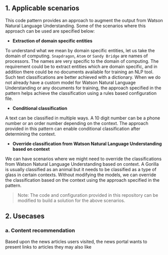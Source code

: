 ## 1. Applicable scenarios
This code pattern provides an approach to augment the output from Watson Natural Language Understanding. Some of the scenarios where this approach can be used are specified below:

- **Extraction of domain specific entities**

To understand what we mean by domain specific entities, let us take the domain of computing. `Snapdragon`, `Atom` or `Sandy Bridge` are names of processors. The names are very specific to the domain of computing. The requirement could be to extract entities which are domain specific, and in addition there could be no documents available for training an NLP tool. Such text classifications are better achieved with a dictionary. When we do not already have a custom model for Watson Natural Language Understanding or any documents for training, the approach specified in the pattern helps achieve the classification using a rules based configuration file. 

- **Conditional classification**

A text can be classified in multiple ways. A 10 digit number can be a phone number or an order number depending on the context. The approach provided in this pattern can enable conditional classification after determining the context.

- **Override classification from Watson Natural Language Understanding based on context**

We can have scenarios where we might need to override the classifications from Watson Natural Language Understanding based on context. A Gorilla is usually classified as an animal but it needs to be classified as a type of glass in certain contexts. Without modifying the models, we can override the classification based on the context using the approach specified in the pattern.

> Note: The code and configuration provided in this repository can be modified to build a solution for the above scenarios. 

## 2. Usecases 

### a. Content recommendation
Based upon the news articles users visited, the news portal wants to present links to articles they may also like
